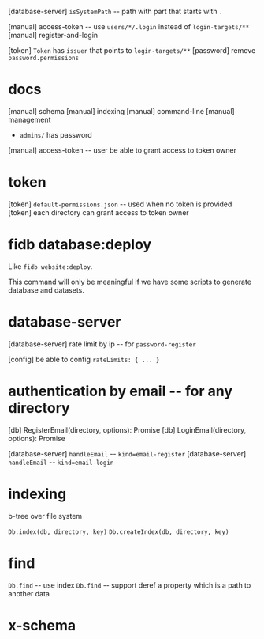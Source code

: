 [database-server] `isSystemPath` -- path with part that starts with `.`

[manual] access-token -- use `users/*/.login` instead of `login-targets/**`
[manual] register-and-login

[token] `Token` has `issuer` that points to `login-targets/**`
[password] remove `password.permissions`

# docs

[manual] schema
[manual] indexing
[manual] command-line
[manual] management

- `admins/` has password

[manual] access-token -- user be able to grant access to token owner

# token

[token] `default-permissions.json` -- used when no token is provided
[token] each directory can grant access to token owner

# fidb database:deploy

Like `fidb website:deploy`.

This command will only be meaningful
if we have some scripts to generate database and datasets.

# database-server

[database-server] rate limit by ip -- for `password-register`

[config] be able to config `rateLimits: { ... }`

# authentication by email -- for any directory

[db] RegisterEmail(directory, options): Promise<void>
[db] LoginEmail(directory, options): Promise<Token>

[database-server] `handleEmail` -- `kind=email-register`
[database-server] `handleEmail` -- `kind=email-login`

# indexing

b-tree over file system

`Db.index(db, directory, key)`
`Db.createIndex(db, directory, key)`

# find

`Db.find` -- use index
`Db.find` -- support deref a property which is a path to another data

# x-schema
